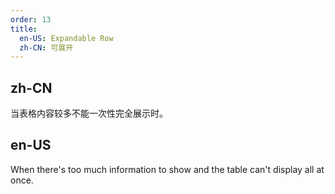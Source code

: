 ```yaml
---
order: 13
title:
  en-US: Expandable Row
  zh-CN: 可展开
---
```


## zh-CN

当表格内容较多不能一次性完全展示时。

## en-US

When there's too much information to show and the table can't display all at once.


